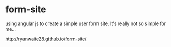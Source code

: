 # form-site
using angular js to create a simple user form site. It's really not so simple for me...
 
http://ryanwaite28.github.io/form-site/
